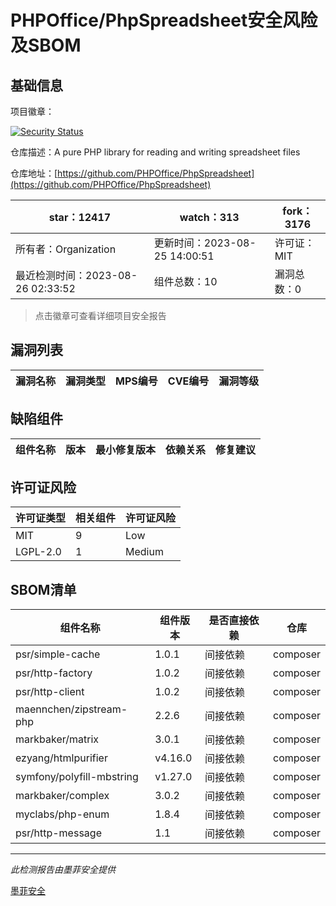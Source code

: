 # PHPOffice/PhpSpreadsheet安全风险及SBOM

## 基础信息

项目徽章：

[![Security Status](https://www.murphysec.com/platform3/v31/badge/1695142230154371073.svg)](https://www.murphysec.com/console/report/1692241076500189184/1695142230154371073)

仓库描述：A pure PHP library for reading and writing spreadsheet files

仓库地址：[https://github.com/PHPOffice/PhpSpreadsheet](https://github.com/PHPOffice/PhpSpreadsheet)

| star：12417 | watch：313 | fork：3176 |
| ----------- | -------------- | ------------ |
| 所有者：Organization | 更新时间：2023-08-25 14:00:51 | 许可证：MIT |
| 最近检测时间：2023-08-26 02:33:52 | 组件总数：10 | 漏洞总数：0 |

> 点击徽章可查看详细项目安全报告



## 漏洞列表

| 漏洞名称 | 漏洞类型 | MPS编号 | CVE编号 | 漏洞等级 |
| ------- | ------ | ------- | ------ | ----- |





## 缺陷组件

| 组件名称 | 版本 | 最小修复版本 | 依赖关系 | 修复建议 |
| -------- | ---- | ------------ | -------- | -------- |





## 许可证风险

| 许可证类型 | 相关组件 | 许可证风险 |
| ---------- | -------- | ---------- |
|MIT|9|Low|
|LGPL-2.0|1|Medium|




## SBOM清单

| 组件名称 | 组件版本 | 是否直接依赖 | 仓库 |
| -------- | -------- | ------------ | ---- |
|psr/simple-cache|1.0.1|间接依赖|composer|
|psr/http-factory|1.0.2|间接依赖|composer|
|psr/http-client|1.0.2|间接依赖|composer|
|maennchen/zipstream-php|2.2.6|间接依赖|composer|
|markbaker/matrix|3.0.1|间接依赖|composer|
|ezyang/htmlpurifier|v4.16.0|间接依赖|composer|
|symfony/polyfill-mbstring|v1.27.0|间接依赖|composer|
|markbaker/complex|3.0.2|间接依赖|composer|
|myclabs/php-enum|1.8.4|间接依赖|composer|
|psr/http-message|1.1|间接依赖|composer|


------

*此检测报告由墨菲安全提供*

[墨菲安全](www.murphysec.com)